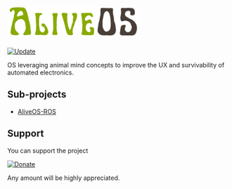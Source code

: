 # [<img alt="AliveOS" src="assets/logo.svg" width="300">](https://github.com/an-dr/aliveos)

[![Update](https://github.com/an-dr/aliveos/actions/workflows/main.yml/badge.svg)](https://github.com/an-dr/aliveos/actions/workflows/main.yml)

OS leveraging animal mind concepts to improve the UX and survivability of automated electronics.

## Sub-projects

- [AliveOS-ROS](docs/ros/index.md)

## Support

You can support the project

[![Donate](https://img.shields.io/badge/Donate-PayPal-green.svg)](https://paypal.me/4ndr/1eur)

Any amount will be highly appreciated.
